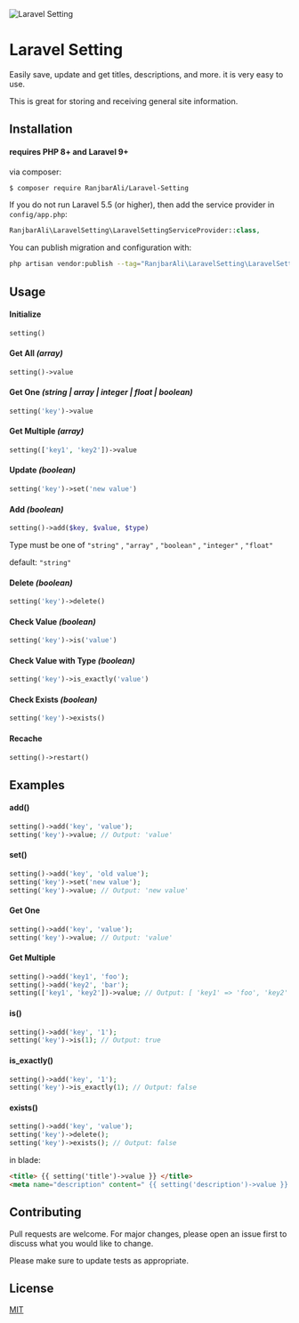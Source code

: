 <img src="https://s6.uupload.ir/files/logo_2jjj.png" alt="Laravel Setting" />

# Laravel Setting

Easily save, update and get titles, descriptions, and more. it is very easy to use.

This is great for storing and receiving general site information.

## Installation

#### requires PHP 8+ and Laravel 9+

via composer:

```bash
$ composer require RanjbarAli/Laravel-Setting
```
If you do not run Laravel 5.5 (or higher), then add the service provider in `config/app.php`:

```php
RanjbarAli\LaravelSetting\LaravelSettingServiceProvider::class,
```


You can publish migration and configuration with:
```bash
php artisan vendor:publish --tag="RanjbarAli\LaravelSetting\LaravelSettingServiceProvider::class"
```

## Usage

#### Initialize
```php
setting()
```

#### Get All *(array)*
```php
setting()->value
```

#### Get One *(string | array | integer | float | boolean)*
```php
setting('key')->value
```

#### Get Multiple *(array)*
```php
setting(['key1', 'key2'])->value
```

#### Update *(boolean)*
```php
setting('key')->set('new value')
```

#### Add *(boolean)*
```php
setting()->add($key, $value, $type)
```
Type must be one of ``"string"`` , ``"array"`` , ``"boolean"`` , ``"integer"`` , ``"float"``

default: ``"string"``

#### Delete *(boolean)*
```php
setting('key')->delete()
```

#### Check Value *(boolean)*
```php
setting('key')->is('value')
```

#### Check Value with Type *(boolean)*
```php
setting('key')->is_exactly('value')
```


#### Check Exists *(boolean)*
```php
setting('key')->exists()
```


#### Recache
```php
setting()->restart()
```

## Examples

#### add()
```php
setting()->add('key', 'value');
setting('key')->value; // Output: 'value'
```

#### set()
```php
setting()->add('key', 'old value');
setting('key')->set('new value');
setting('key')->value; // Output: 'new value'
```

#### Get One
```php
setting()->add('key', 'value');
setting('key')->value; // Output: 'value'
```
#### Get Multiple 
```php
setting()->add('key1', 'foo');
setting()->add('key2', 'bar');
setting(['key1', 'key2'])->value; // Output: [ 'key1' => 'foo', 'key2' => 'bar' ]
```

#### is()
```php
setting()->add('key', '1');
setting('key')->is(1); // Output: true
```


#### is_exactly()
```php
setting()->add('key', '1');
setting('key')->is_exactly(1); // Output: false
```

#### exists()
```php
setting()->add('key', 'value');
setting('key')->delete();
setting('key')->exists(); // Output: false
```

in blade:
```html
<title> {{ setting('title')->value }} </title>
<meta name="description" content=" {{ setting('description')->value }} " />
```



## Contributing
Pull requests are welcome. For major changes, please open an issue first to discuss what you would like to change.

Please make sure to update tests as appropriate.

## License
[MIT](https://choosealicense.com/licenses/mit/)
